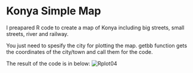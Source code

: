# Konya Simple Map
I preapared R code to create a map of Konya including big streets, small streets, river and railway.

You just need to spesify the city for plotting the map. getbb function gets the coordinates of the city/town and call them for the code.

The result of the code is in below: 
![Rplot04](https://user-images.githubusercontent.com/89636857/211224536-391849ba-5ede-4993-9add-bcc1e71b4eb9.png)

